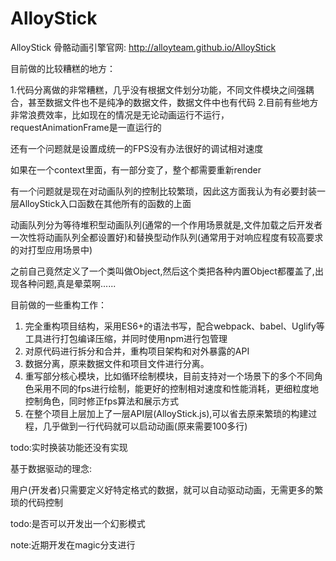 AlloyStick
==========

AlloyStick 骨骼动画引擎官网: http://alloyteam.github.io/AlloyStick


目前做的比较糟糕的地方：

1.代码分离做的非常糟糕，几乎没有根据文件划分功能，不同文件模块之间强耦合，甚至数据文件也不是纯净的数据文件，数据文件中也有代码
2.目前有些地方非常浪费效率，比如现在的情况是无论动画运行不运行，requestAnimationFrame是一直运行的

还有一个问题就是设置成统一的FPS没有办法很好的调试相对速度

如果在一个context里面，有一部分变了，整个都需要重新render

有一个问题就是现在对动画队列的控制比较繁琐，因此这方面我认为有必要封装一层AlloyStick入口函数在其他所有的函数的上面

动画队列分为等待堆积型动画队列(通常的一个作用场景就是,文件加载之后开发者一次性将动画队列全都设置好)和替换型动作队列(通常用于对响应程度有较高要求的对打型应用场景中)

之前自己竟然定义了一个类叫做Object,然后这个类把各种内置Object都覆盖了,出现各种问题,真是晕菜啊......

目前做的一些重构工作：

1. 完全重构项目结构，采用ES6+的语法书写，配合webpack、babel、Uglify等工具进行打包编译压缩，并同时使用npm进行包管理
2. 对原代码进行拆分和合并，重构项目架构和对外暴露的API
3. 数据分离，原来数据文件和项目文件进行分离。
4. 重写部分核心模块，比如循环绘制模块，目前支持对一个场景下的多个不同角色采用不同的fps进行绘制，能更好的控制相对速度和性能消耗，更细粒度地控制角色，同时修正fps算法和展示方式
5. 在整个项目上层加上了一层API层(AlloyStick.js),可以省去原来繁琐的构建过程，几乎做到一行代码就可以启动动画(原来需要100多行)

todo:实时换装功能还没有实现

基于数据驱动的理念:

用户(开发者)只需要定义好特定格式的数据，就可以自动驱动动画，无需更多的繁琐的代码控制

todo:是否可以开发出一个幻影模式

note:近期开发在magic分支进行